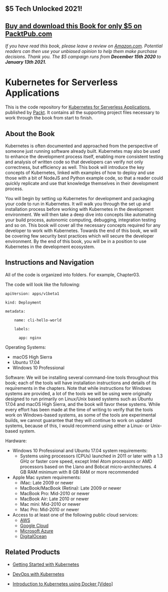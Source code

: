 ## $5 Tech Unlocked 2021!
[Buy and download this Book for only $5 on PacktPub.com](https://www.packtpub.com/product/kubernetes-for-serverless-applications/9781788620376)
-----
*If you have read this book, please leave a review on [Amazon.com](https://www.amazon.com/gp/product/1788620372).     Potential readers can then use your unbiased opinion to help them make purchase decisions. Thank you. The $5 campaign         runs from __December 15th 2020__ to __January 13th 2021.__*

# Kubernetes for Serverless Applications
This is the code repository for [Kubernetes for Serverless Applications](https://www.packtpub.com/networking-and-servers/kubernetes-serverless-applications?utm_source=github&utm_medium=repository&utm_campaign=9781788620376), published by [Packt](https://www.packtpub.com/?utm_source=github). It contains all the supporting project files necessary to work through the book from start to finish.
## About the Book
Kubernetes is often documented and approached from the perspective of someone just running software already built. Kubernetes may also be used to enhance the development process itself, enabling more consistent testing and analysis of written code so that developers can verify not only correctness, but efficiency as well. This book will introduce the key concepts of Kubernetes, linked with examples of how to deploy and use those with a bit of NodeJS and Python example code, so that a reader could quickly replicate and use that knowledge themselves in their development process.

You will begin by setting up Kubernetes for development and packaging your code to run in Kubernetes. It will walk you through the set up and installation process before working with Kubernetes in the development environment. We will then take a deep dive into concepts like automating your build process, autonomic computing, debugging, integration testing and so on. This book will cover all the necessary concepts required for any developer to work with Kubernetes. Towards the end of this book, we will be covering few security best practices which will secure the developer environment. By the end of this book, you will be in a position to use Kubernetes in the development ecosystem.
## Instructions and Navigation
All of the code is organized into folders. For example, Chapter03.



The code will look like the following:
```
apiVersion: apps/v1beta1

kind: Deployment

metadata:

    name: cli-hello-world
  
    labels:
  
      app: nginx
```

Operating Systems:
  * macOS High Sierra
  * Ubuntu 17.04
  * Windows 10 Professional

Software:
We will be installing several command-line tools throughout this book; each of the tools will have installation instructions and details of its requirements in the chapters. Note that while instructions for Windows systems are provided, a lot of the tools we will be using
were originally designed to run primarily on Linux/Unix based systems such as Ubuntu 17.04 and macOS High Sierra, and the book will favor these systems. While every effort has been made at the time of writing to verify that the tools work on Windows-based systems,
as some of the tools are experimental builds, we cannot guarantee that they will continue to work on updated systems, because of this, I would recommend using either a Linux- or Unix-based system.

Hardware:
* Windows 10 Professional and Ubuntu 17.04 system requirements:
  * Systems using processors (CPUs) launched in 2011 or later with a 1.3 GHz or faster core speed, except Intel Atom processors or AMD processors based on the Llano and Bobcat micro-architectures. 4 GB RAM minimum with 8 GB RAM or more recommended
* Apple Mac system requirements:
  * iMac: Late 2009 or newer
  * MacBook/MacBook (Retina): Late 2009 or newer
  * MacBook Pro: Mid-2010 or newer
  * MacBook Air: Late 2010 or newer
  * Mac mini: Mid-2010 or newer
  * Mac Pro: Mid-2010 or newer
* Access to at least one of the following public cloud services:
  * [AWS](https://aws.amazon.com/)
  * [Google Cloud](https://cloud.google.com/)
  * [Microsoft Azure](https://azure.microsoft.com/)
  * [DigitalOcean](https://www.digitalocean.com/)

## Related Products
* [Getting Started with Kubernetes](https://www.packtpub.com/virtualization-and-cloud/getting-started-kubernetes?utm_source=github&utm_medium=repository&utm_campaign=9781784394035)

* [DevOps with Kubernetes](https://www.packtpub.com/virtualization-and-cloud/devops-kubernetes?utm_source=github&utm_medium=repository&utm_campaign=9781788396646)

* [Introduction to Kubernetes using Docker [Video]](https://www.packtpub.com/virtualization-and-cloud/introduction-kubernetes-using-docker-video?utm_source=github&utm_medium=repository&utm_campaign=9781788998000)
